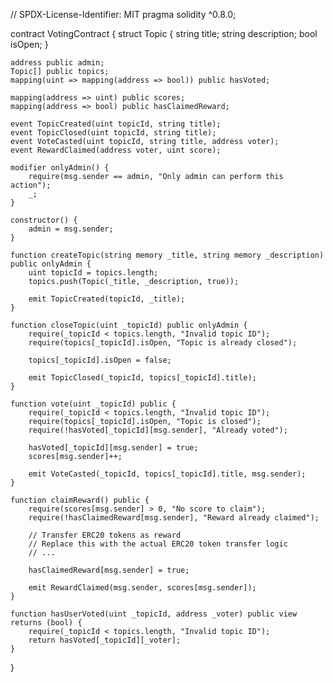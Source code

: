 // SPDX-License-Identifier: MIT
pragma solidity ^0.8.0;

contract VotingContract {
    struct Topic {
        string title;
        string description;
        bool isOpen;
    }
    
    address public admin;
    Topic[] public topics;
    mapping(uint => mapping(address => bool)) public hasVoted;
    
    mapping(address => uint) public scores;
    mapping(address => bool) public hasClaimedReward;
    
    event TopicCreated(uint topicId, string title);
    event TopicClosed(uint topicId, string title);
    event VoteCasted(uint topicId, string title, address voter);
    event RewardClaimed(address voter, uint score);
    
    modifier onlyAdmin() {
        require(msg.sender == admin, "Only admin can perform this action");
        _;
    }
    
    constructor() {
        admin = msg.sender;
    }
    
    function createTopic(string memory _title, string memory _description) public onlyAdmin {
        uint topicId = topics.length;
        topics.push(Topic(_title, _description, true));
        
        emit TopicCreated(topicId, _title);
    }
    
    function closeTopic(uint _topicId) public onlyAdmin {
        require(_topicId < topics.length, "Invalid topic ID");
        require(topics[_topicId].isOpen, "Topic is already closed");
        
        topics[_topicId].isOpen = false;
        
        emit TopicClosed(_topicId, topics[_topicId].title);
    }
    
    function vote(uint _topicId) public {
        require(_topicId < topics.length, "Invalid topic ID");
        require(topics[_topicId].isOpen, "Topic is closed");
        require(!hasVoted[_topicId][msg.sender], "Already voted");
        
        hasVoted[_topicId][msg.sender] = true;
        scores[msg.sender]++;
        
        emit VoteCasted(_topicId, topics[_topicId].title, msg.sender);
    }
    
    function claimReward() public {
        require(scores[msg.sender] > 0, "No score to claim");
        require(!hasClaimedReward[msg.sender], "Reward already claimed");
        
        // Transfer ERC20 tokens as reward
        // Replace this with the actual ERC20 token transfer logic
        // ...
        
        hasClaimedReward[msg.sender] = true;
        
        emit RewardClaimed(msg.sender, scores[msg.sender]);
    }
    
    function hasUserVoted(uint _topicId, address _voter) public view returns (bool) {
        require(_topicId < topics.length, "Invalid topic ID");
        return hasVoted[_topicId][_voter];
    }
}
